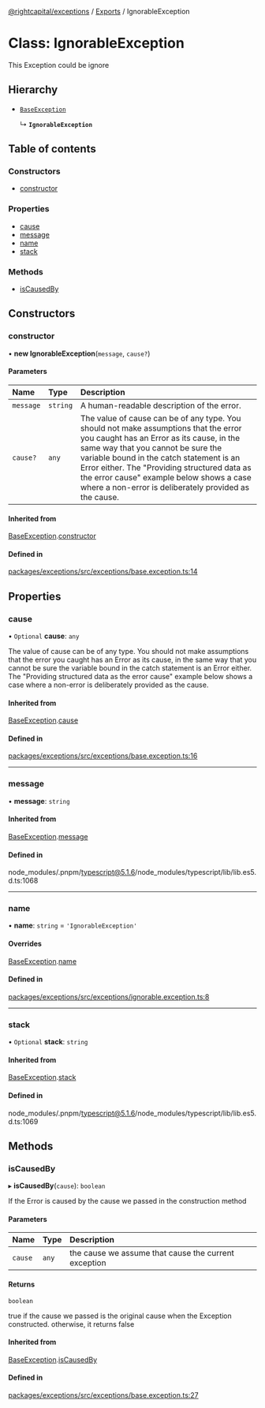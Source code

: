 [@rightcapital/exceptions](../README.md) / [Exports](../modules.md) / IgnorableException

# Class: IgnorableException

This Exception could be ignore

## Hierarchy

- [`BaseException`](BaseException.md)

  ↳ **`IgnorableException`**

## Table of contents

### Constructors

- [constructor](IgnorableException.md#constructor)

### Properties

- [cause](IgnorableException.md#cause)
- [message](IgnorableException.md#message)
- [name](IgnorableException.md#name)
- [stack](IgnorableException.md#stack)

### Methods

- [isCausedBy](IgnorableException.md#iscausedby)

## Constructors

### constructor

• **new IgnorableException**(`message`, `cause?`)

#### Parameters

| Name | Type | Description |
| :------ | :------ | :------ |
| `message` | `string` | A human-readable description of the error. |
| `cause?` | `any` | The value of cause can be of any type. You should not make assumptions that the error you caught has an Error as its cause, in the same way that you cannot be sure the variable bound in the catch statement is an Error either. The "Providing structured data as the error cause" example below shows a case where a non-error is deliberately provided as the cause. |

#### Inherited from

[BaseException](BaseException.md).[constructor](BaseException.md#constructor)

#### Defined in

[packages/exceptions/src/exceptions/base.exception.ts:14](https://github.com/RightCapitalHQ/frontend-libraries/blob/98a64d7/packages/exceptions/src/exceptions/base.exception.ts#L14)

## Properties

### cause

• `Optional` **cause**: `any`

The value of cause can be of any type. You should not make assumptions that the error you caught has an Error as its cause, in the same way that you cannot be sure the variable bound in the catch statement is an Error either. The "Providing structured data as the error cause" example below shows a case where a non-error is deliberately provided as the cause.

#### Inherited from

[BaseException](BaseException.md).[cause](BaseException.md#cause)

#### Defined in

[packages/exceptions/src/exceptions/base.exception.ts:16](https://github.com/RightCapitalHQ/frontend-libraries/blob/98a64d7/packages/exceptions/src/exceptions/base.exception.ts#L16)

___

### message

• **message**: `string`

#### Inherited from

[BaseException](BaseException.md).[message](BaseException.md#message)

#### Defined in

node_modules/.pnpm/typescript@5.1.6/node_modules/typescript/lib/lib.es5.d.ts:1068

___

### name

• **name**: `string` = `'IgnorableException'`

#### Overrides

[BaseException](BaseException.md).[name](BaseException.md#name)

#### Defined in

[packages/exceptions/src/exceptions/ignorable.exception.ts:8](https://github.com/RightCapitalHQ/frontend-libraries/blob/98a64d7/packages/exceptions/src/exceptions/ignorable.exception.ts#L8)

___

### stack

• `Optional` **stack**: `string`

#### Inherited from

[BaseException](BaseException.md).[stack](BaseException.md#stack)

#### Defined in

node_modules/.pnpm/typescript@5.1.6/node_modules/typescript/lib/lib.es5.d.ts:1069

## Methods

### isCausedBy

▸ **isCausedBy**(`cause`): `boolean`

If the Error is caused by the cause we passed in the construction method

#### Parameters

| Name | Type | Description |
| :------ | :------ | :------ |
| `cause` | `any` | the cause we assume that cause the current exception |

#### Returns

`boolean`

true if the cause we passed is the original cause when the Exception constructed. otherwise, it returns false

#### Inherited from

[BaseException](BaseException.md).[isCausedBy](BaseException.md#iscausedby)

#### Defined in

[packages/exceptions/src/exceptions/base.exception.ts:27](https://github.com/RightCapitalHQ/frontend-libraries/blob/98a64d7/packages/exceptions/src/exceptions/base.exception.ts#L27)

